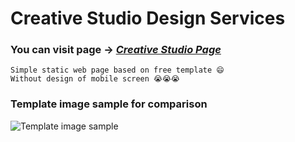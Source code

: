 # Creative Studio Design Services
### You can visit page -> *[Creative Studio Page](https://perhaylo.github.io/creative-studio/)*

```
Simple static web page based on free template 😄 
Without design of mobile screen 😭😭😭
```

### Template image sample for comparison
![Template image sample](https://perhaylo.github.io/creative-studio/img/creativestudio.jpg)
